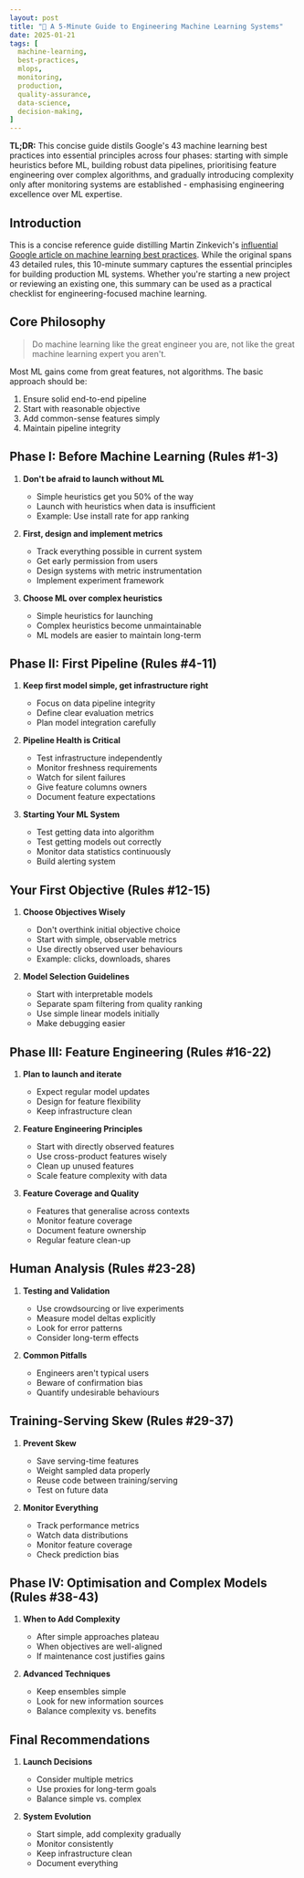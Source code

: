```yaml
---
layout: post
title: "🔧 A 5-Minute Guide to Engineering Machine Learning Systems"
date: 2025-01-21
tags: [
  machine-learning,
  best-practices,
  mlops,
  monitoring,
  production,
  quality-assurance,
  data-science,
  decision-making,
]
---
```


**TL;DR:** This concise guide distils Google's 43 machine learning best
practices into essential principles across four phases: starting with simple
heuristics before ML, building robust data pipelines, prioritising feature
engineering over complex algorithms, and gradually introducing complexity only
after monitoring systems are established - emphasising engineering excellence
over ML expertise.

<!--more-->

## Introduction

This is a concise reference guide distilling Martin Zinkevich's
[influential Google article on machine learning best practices](https://developers.google.com/machine-learning/guides/rules-of-ml).
While the original spans 43 detailed rules, this 10-minute summary captures the
essential principles for building production ML systems. Whether you're starting
a new project or reviewing an existing one, this summary can be used as a
practical checklist for engineering-focused machine learning.

## Core Philosophy

> Do machine learning like the great engineer you are, not like the great
> machine learning expert you aren't.

Most ML gains come from great features, not algorithms. The basic approach
should be:

1. Ensure solid end-to-end pipeline
2. Start with reasonable objective
3. Add common-sense features simply
4. Maintain pipeline integrity

## Phase I: Before Machine Learning (Rules #1-3)

1. **Don't be afraid to launch without ML**
   - Simple heuristics get you 50% of the way
   - Launch with heuristics when data is insufficient
   - Example: Use install rate for app ranking

2. **First, design and implement metrics**
   - Track everything possible in current system
   - Get early permission from users
   - Design systems with metric instrumentation
   - Implement experiment framework

3. **Choose ML over complex heuristics**
   - Simple heuristics for launching
   - Complex heuristics become unmaintainable
   - ML models are easier to maintain long-term

## Phase II: First Pipeline (Rules #4-11)

1. **Keep first model simple, get infrastructure right**
   - Focus on data pipeline integrity
   - Define clear evaluation metrics
   - Plan model integration carefully

2. **Pipeline Health is Critical**
   - Test infrastructure independently
   - Monitor freshness requirements
   - Watch for silent failures
   - Give feature columns owners
   - Document feature expectations

3. **Starting Your ML System**
   - Test getting data into algorithm
   - Test getting models out correctly
   - Monitor data statistics continuously
   - Build alerting system

## Your First Objective (Rules #12-15)

1. **Choose Objectives Wisely**
   - Don't overthink initial objective choice
   - Start with simple, observable metrics
   - Use directly observed user behaviours
   - Example: clicks, downloads, shares

2. **Model Selection Guidelines**
   - Start with interpretable models
   - Separate spam filtering from quality ranking
   - Use simple linear models initially
   - Make debugging easier

## Phase III: Feature Engineering (Rules #16-22)

1. **Plan to launch and iterate**
   - Expect regular model updates
   - Design for feature flexibility
   - Keep infrastructure clean

2. **Feature Engineering Principles**
   - Start with directly observed features
   - Use cross-product features wisely
   - Clean up unused features
   - Scale feature complexity with data

3. **Feature Coverage and Quality**
   - Features that generalise across contexts
   - Monitor feature coverage
   - Document feature ownership
   - Regular feature clean-up

## Human Analysis (Rules #23-28)

1. **Testing and Validation**
   - Use crowdsourcing or live experiments
   - Measure model deltas explicitly
   - Look for error patterns
   - Consider long-term effects

2. **Common Pitfalls**
   - Engineers aren't typical users
   - Beware of confirmation bias
   - Quantify undesirable behaviours

## Training-Serving Skew (Rules #29-37)

1. **Prevent Skew**
   - Save serving-time features
   - Weight sampled data properly
   - Reuse code between training/serving
   - Test on future data

2. **Monitor Everything**
   - Track performance metrics
   - Watch data distributions
   - Monitor feature coverage
   - Check prediction bias

## Phase IV: Optimisation and Complex Models (Rules #38-43)

1. **When to Add Complexity**
   - After simple approaches plateau
   - When objectives are well-aligned
   - If maintenance cost justifies gains

2. **Advanced Techniques**
   - Keep ensembles simple
   - Look for new information sources
   - Balance complexity vs. benefits

## Final Recommendations

1. **Launch Decisions**
   - Consider multiple metrics
   - Use proxies for long-term goals
   - Balance simple vs. complex

2. **System Evolution**
   - Start simple, add complexity gradually
   - Monitor consistently
   - Keep infrastructure clean
   - Document everything
